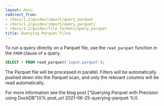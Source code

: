 ```yaml
---
layout: docu
redirect_from:
- /docs/1.2/guides/import/query_parquet
- /docs/1.2/guides/import/query_parquet/
- /docs/1.2/guides/file_formats/query_parquet
title: Querying Parquet Files
---
```


To run a query directly on a Parquet file, use the `read_parquet` function in the `FROM` clause of a query.

```sql
SELECT * FROM read_parquet('input.parquet');
```

The Parquet file will be processed in parallel. Filters will be automatically pushed down into the Parquet scan, and only the relevant columns will be read automatically.

For more information see the blog post [“Querying Parquet with Precision using DuckDB”]({% post_url 2021-06-25-querying-parquet %}).
